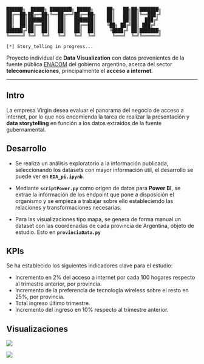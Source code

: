 ```plaintext
██████╗  █████╗ ████████╗ █████╗     ██╗   ██╗██╗███████╗
██╔══██╗██╔══██╗╚══██╔══╝██╔══██╗    ██║   ██║██║╚══███╔╝
██║  ██║███████║   ██║   ███████║    ██║   ██║██║  ███╔╝ 
██║  ██║██╔══██║   ██║   ██╔══██║    ╚██╗ ██╔╝██║ ███╔╝  
██████╔╝██║  ██║   ██║   ██║  ██║     ╚████╔╝ ██║███████╗
╚═════╝ ╚═╝  ╚═╝   ╚═╝   ╚═╝  ╚═╝      ╚═══╝  ╚═╝╚══════╝

[*] Story_telling in progress...
```

Proyecto individual de **Data Visualization** con datos provenientes de la fuente pública <a href="https://datosabiertos.enacom.gob.ar/dashboards/20000/acceso-a-internet/">ENACOM</a> del gobierno argentino, acerca del sector **telecomunicaciones**, principalmente el **acceso a internet**.

---

## Intro

La empresa Virgin desea evaluar el panorama del negocio de acceso a internet, por lo que nos encomienda la tarea de realizar la presentación y **data storytelling** en función a los datos extraídos de la fuente gubernamental.

## Desarrollo

+ Se realiza un análisis exploratorio a la información publicada, seleccionando los datasets con mayor información útil, el desarrollo se puede ver en **`EDA_pi.ipynb`**.

+ Mediante **`scriptPower.py`** como orígen de datos para **Power BI**, se extrae la información de los endpoint que pone a disposición el organismo y se empieza a trabajar sobre ello estableciendo las relaciones y transformaciones necesarias.

+ Para las visualizaciones tipo mapa, se genera de forma manual un dataset con las coordenadas de cada provincia de Argentina, objeto de estudio. Esto en **`provinciaData.py`**

## KPIs

Se ha establecido los siguientes indicadores clave para el estudio:

+ Incremento en 2% del acceso a internet por cada 100 hogares respecto al trimestre anterior, por provincia.
+ Incremento de la preferencia de tecnología wireless sobre el resto en 25%, por provincia.
+ Total ingreso último trimestre.
+ Incremento del ingreso en 10% respecto al trimestre anterior.

## Visualizaciones

<a href="https://lh3.googleusercontent.com/drive-viewer/AFGJ81qjkBG4hZxg4OnVUDcdMQ9Xnx6QYUEy7HkfloyVeqHb-TWveHSuaqTkK64_tjox2bszoyeQYrVnMOOzPRwvtenPxN-TvQ=s1600?source=screenshot.guru"> <img src="https://lh3.googleusercontent.com/drive-viewer/AFGJ81qjkBG4hZxg4OnVUDcdMQ9Xnx6QYUEy7HkfloyVeqHb-TWveHSuaqTkK64_tjox2bszoyeQYrVnMOOzPRwvtenPxN-TvQ=s1600" /> </a>

<a href="https://lh3.googleusercontent.com/drive-viewer/AFGJ81oJ57Q8-AJVdqSQLpJ7IbfitGmbWjDx7URBPzjv0PT60O_mIpnk6SG-ryLWAfZvrj5f3nrnEeTQtGv5E46COONl61goog=s1600?source=screenshot.guru"> <img src="https://lh3.googleusercontent.com/drive-viewer/AFGJ81oJ57Q8-AJVdqSQLpJ7IbfitGmbWjDx7URBPzjv0PT60O_mIpnk6SG-ryLWAfZvrj5f3nrnEeTQtGv5E46COONl61goog=s1600" /> </a>




